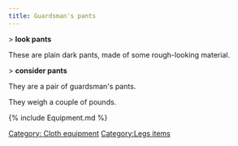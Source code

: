 ```yaml
---
title: Guardsman's pants
---
```


\> **look pants**

These are plain dark pants, made of some rough-looking material.

\> **consider pants**

They are a pair of guardsman's pants.

They weigh a couple of pounds.

{% include Equipment.md %}

[Category: Cloth equipment](Category:_Cloth_equipment "wikilink")
[Category:Legs items](Category:Legs_items "wikilink")